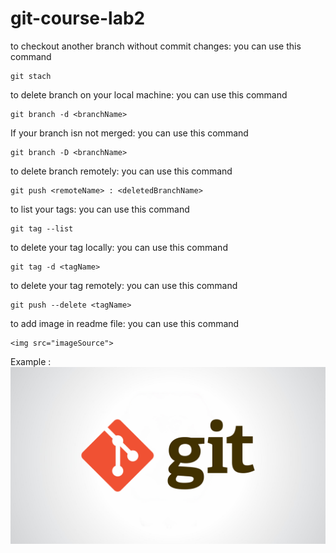# git-course-lab2

to checkout another branch without commit changes: you can use this command

```
git stach
```

to delete branch on your local machine: you can use this command

```
git branch -d <branchName>
```

If your branch isn not merged: you can use this command

```
git branch -D <branchName>
```

to delete branch remotely: you can use this command

```
git push <remoteName> : <deletedBranchName>
```

to list your tags: you can use this command

```
git tag --list
```

to delete your tag locally: you can use this command

```
git tag -d <tagName>
```

to delete your tag remotely: you can use this command

```
git push --delete <tagName>
```

to add image in readme file: you can use this command

```
<img src="imageSource">
```
Example :
<img src="./git2.jpg">
